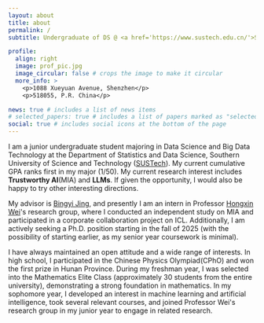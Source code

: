 ```yaml
---
layout: about
title: about
permalink: /
subtitle: Undergraduate of DS @ <a href='https://www.sustech.edu.cn/'>Southern University of Science and Technology</a>.

profile:
  align: right
  image: prof_pic.jpg
  image_circular: false # crops the image to make it circular
  more_info: >
    <p>1088 Xueyuan Avenue, Shenzhen</p>
    <p>518055, P.R. China</p>

news: true # includes a list of news items
# selected_papers: true # includes a list of papers marked as "selected={true}"
social: true # includes social icons at the bottom of the page
---
```


I am a junior undergraduate student majoring in Data Science and Big Data Technology at the Department of Statistics and Data Science, Southern University of Science and Technology ([SUSTech](https://www.sustech.edu.cn/)). My current cumulative GPA ranks first in my major (1/50). My current research interest includes **Trustworthy AI**(MIA) and **LLMs**. If given the opportunity, I would also be happy to try other interesting directions.

My advisor is [Bingyi Jing](https://www.sustech.edu.cn/en/faculties/jingbing-yi.html), and presently I am an intern in Professor [Hongxin Wei](https://hongxin001.github.io/)'s research group, where I conducted an independent study on MIA and participated in a corporate collaboration project on ICL. Additionally, I am actively seeking a Ph.D. position starting in the fall of 2025 (with the possibility of starting earlier, as my senior year coursework is minimal).

I have always maintained an open attitude and a wide range of interests. In high school, I participated in the Chinese Physics Olympiad(CPhO) and won the first prize in Hunan Province. During my freshman year, I was selected into the Mathematics Elite Class (approximately 30 students from the entire university), demonstrating a strong foundation in mathematics. In my sophomore year, I developed an interest in machine learning and artificial intelligence, took several relevant courses, and joined Professor Wei's research group in my junior year to engage in related research.
